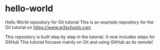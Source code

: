 # hello-world
Hello World repository for Git tutorial
This is an example repository for the Git tutorial on https://www.w3schools.com

This repository is built step by step in the tutorial.
It now includes steps for GitHub
This tutorial focuses mainly on Git and using GitHub as its remote!
